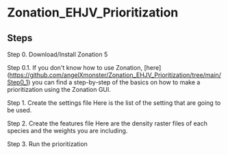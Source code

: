 # **Zonation_EHJV_Prioritization**

## Steps

Step 0. Download/Install Zonation 5 

Step 0.1. If you don't know how to use Zonation, [here] (https://github.com/angelXmonster/Zonation_EHJV_Prioritization/tree/main/Step0_1) you can find a step-by-step of the basics on how to make a prioritization using the Zonation GUI.

Step 1. Create the settings file
Here is the list of the setting that are going to be used.  

Step 2. Create the features file
Here are the density raster files of each species and the weights you are including.

Step 3. Run the prioritization
  


